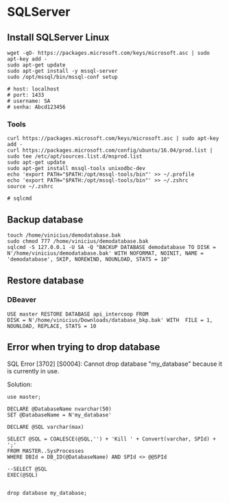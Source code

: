 # SQLServer

## Install SQLServer Linux

```
wget -qO- https://packages.microsoft.com/keys/microsoft.asc | sudo apt-key add -
sudo apt-get update
sudo apt-get install -y mssql-server
sudo /opt/mssql/bin/mssql-conf setup

# host: localhost
# port: 1433
# username: SA
# senha: Abcd123456
```

### Tools

```text
curl https://packages.microsoft.com/keys/microsoft.asc | sudo apt-key add -
curl https://packages.microsoft.com/config/ubuntu/16.04/prod.list | sudo tee /etc/apt/sources.list.d/msprod.list
sudo apt-get update 
sudo apt-get install mssql-tools unixodbc-dev
echo 'export PATH="$PATH:/opt/mssql-tools/bin"' >> ~/.profile
echo 'export PATH="$PATH:/opt/mssql-tools/bin"' >> ~/.zshrc
source ~/.zshrc

# sqlcmd
```

## Backup database

```text
touch /home/vinicius/demodatabase.bak
sudo chmod 777 /home/vinicius/demodatabase.bak
sqlcmd -S 127.0.0.1 -U SA -Q "BACKUP DATABASE demodatabase TO DISK = N'/home/vinicius/demodatabase.bak' WITH NOFORMAT, NOINIT, NAME = 'demodatabase', SKIP, NOREWIND, NOUNLOAD, STATS = 10"
```

## Restore database

### DBeaver

```text
USE master RESTORE DATABASE api_intercoop FROM 
DISK = N'/home/vinicius/Downloads/database_bkp.bak' WITH  FILE = 1, NOUNLOAD, REPLACE, STATS = 10
```

## Error when trying to drop database

SQL Error \[3702\] \[S0004\]: Cannot drop database "my\_database" because it is currently in use.

Solution:

```text
use master;

DECLARE @DatabaseName nvarchar(50)
SET @DatabaseName = N'my_database'

DECLARE @SQL varchar(max)

SELECT @SQL = COALESCE(@SQL,'') + 'Kill ' + Convert(varchar, SPId) + ';'
FROM MASTER..SysProcesses
WHERE DBId = DB_ID(@DatabaseName) AND SPId <> @@SPId

--SELECT @SQL 
EXEC(@SQL)


drop database my_database;
```

